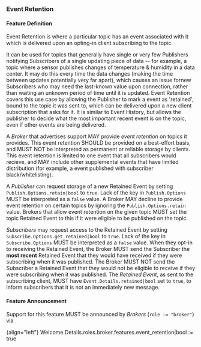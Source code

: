### Event Retention

#### Feature Definition

Event Retention is where a particular topic has an event associated with it which is delivered upon an opting-in client subscribing to the topic.

It can be used for topics that generally have single or very few Publishers notifying Subscribers of a single updating piece of data -- for example, a topic where a sensor publishes changes of temperature & humidity in a data center.
It may do this every time the data changes (making the time between updates potentially very far apart), which causes an issue fornew Subscribers who may need the last-known value upon connection, rather than waiting an unknown period of time until it is updated.
Event Retention covers this use case by allowing the Publisher to mark a event as 'retained', bound to the topic it was sent to, which can be delivered upon a new client subscription that asks for it.
It is similar to Event History, but allows the publisher to decide what the most important recent event is on the topic, even if other events are being delivered.

A *Broker* that advertises support MAY provide *event retention* on topics it provides.
This event retention SHOULD be provided on a best-effort basis, and MUST NOT be interpreted as permanent or reliable storage by clients.
This event retention is limited to one event that all subscribers would recieve, and MAY include other supplemental events that have limited distribution (for example, a event published with subscriber black/whitelisting).

A *Publisher* can request storage of a new Retained Event by setting `Publish.Options.retain|bool` to `true`.
Lack of the key in `Publish.Options` MUST be interpreted as a `false` value.
A Broker MAY decline to provide event retention on certain topics by ignoring the `Publish.Options.retain` value.
Brokers that allow event retention on the given topic MUST set the topic Retained Event to this if it were eligible to be published on the topic.

*Subscribers* may request access to the Retained Event by setting `Subscribe.Options.get_retained|bool` to `true`.
Lack of the key in `Subscribe.Options` MUST be interpreted as a `false` value.
When they opt-in to receiving the Retained Event, the Broker MUST send the Subscriber the **most recent** Retained Event that they would have received if they were subscribing when it was published.
The Broker MUST NOT send the Subscriber a Retained Event that they would not be eligible to receive if they were subscribing when it was published.
The *Retained Event*, as sent to the subscribing client, MUST have `Event.Details.retained|bool` set to `true`, to inform subscribers that it is not an immediately new message.

#### Feature Announcement

Support for this feature MUST be announced by *Brokers* (`role := "broker"`) via

{align="left"}
        Welcome.Details.roles.broker.features.event_retention|bool := true
